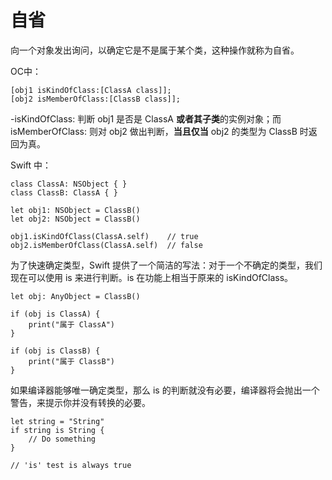 # 自省

向一个对象发出询问，以确定它是不是属于某个类，这种操作就称为自省。

OC中：

	[obj1 isKindOfClass:[ClassA class]];
	[obj2 isMemberOfClass:[ClassB class]];
	
-isKindOfClass: 判断 obj1 是否是 ClassA **或者其子类**的实例对象；而 isMemberOfClass: 则对 obj2 做出判断，**当且仅当** obj2 的类型为 ClassB 时返回为真。

Swift 中：

	class ClassA: NSObject { }
	class ClassB: ClassA { }
	
	let obj1: NSObject = ClassB()
	let obj2: NSObject = ClassB()
	
	obj1.isKindOfClass(ClassA.self)    // true
	obj2.isMemberOfClass(ClassA.self)  // false

为了快速确定类型，Swift 提供了一个简洁的写法：对于一个不确定的类型，我们现在可以使用 is 来进行判断。is 在功能上相当于原来的 isKindOfClass。

	let obj: AnyObject = ClassB()
	
	if (obj is ClassA) {
	    print("属于 ClassA")
	}
	
	if (obj is ClassB) {
	    print("属于 ClassB")
	}

如果编译器能够唯一确定类型，那么 is 的判断就没有必要，编译器将会抛出一个警告，来提示你并没有转换的必要。

	let string = "String"
	if string is String {
	    // Do something
	}
	
	// 'is' test is always true
